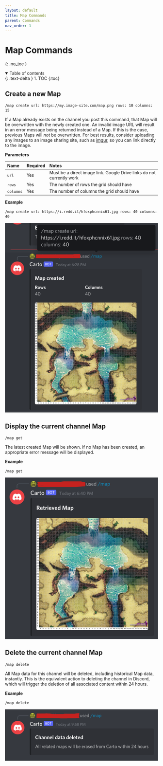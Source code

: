 ```yaml
---
layout: default
title: Map Commands
parent: Commands
nav_order: 1
---
```


# Map Commands

{: .no_toc }

<details open markdown="block">
  <summary>
    Table of contents
  </summary>
  {: .text-delta }
1. TOC
{:toc}
</details>

## [](#create)Create a new Map

```
/map create url: https://my.image-site.com/map.png rows: 10 columns: 15
```

If a Map already exists on the channel you post this command, that Map will be overwritten with the newly created one.
An invalid image URL will result in an error message being returned instead of a Map. If this is the case, previous Maps will _not_ be overwritten. For best results, consider uploading any images to an image sharing site, such as [imgur](imgur.com), so you can link directly to the image.

**Parameters**

| Name      | Required | Notes                                                                 |
| :-------- | :------- | :-------------------------------------------------------------------- |
| `url`     | Yes      | Must be a direct image link. Google Drive links do not currently work |
| `rows`    | Yes      | The number of rows the grid should have                               |
| `columns` | Yes      | The number of columns the grid should have                            |

**Example**

```
/map create url: https://i.redd.it/hfoxphcnnix61.jpg rows: 40 columns: 40
```

![](create-map-example.png)

## [](#get)Display the current channel Map

```
/map get
```

The latest created Map will be shown. If no Map has been created, an appropriate error message will be displayed.

**Example**

```
/map get
```

![](get-map-example.png)

## [](#delete)Delete the current channel Map

```
/map delete
```

All Map data for this channel will be deleted, including historical Map data, instantly. This is the equivalent action to deleting the channel in Discord, which will trigger the deletion of all associated content within 24 hours.

**Example**

```
/map delete
```

![](delete-map-example.png)
